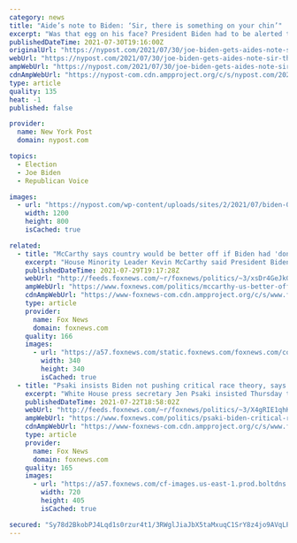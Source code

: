 ```yaml
---
category: news
title: "Aide’s note to Biden: ‘Sir, there is something on your chin’"
excerpt: "Was that egg on his face? President Biden had to be alerted to remove a speck of something from his chin during a virtual event being livestreamed from the White House on Friday. The meeting to"
publishedDateTime: 2021-07-30T19:16:00Z
originalUrl: "https://nypost.com/2021/07/30/joe-biden-gets-aides-note-sir-there-is-something-on-your-chin/"
webUrl: "https://nypost.com/2021/07/30/joe-biden-gets-aides-note-sir-there-is-something-on-your-chin/"
ampWebUrl: "https://nypost.com/2021/07/30/joe-biden-gets-aides-note-sir-there-is-something-on-your-chin/amp/"
cdnAmpWebUrl: "https://nypost-com.cdn.ampproject.org/c/s/nypost.com/2021/07/30/joe-biden-gets-aides-note-sir-there-is-something-on-your-chin/amp/"
type: article
quality: 135
heat: -1
published: false

provider:
  name: New York Post
  domain: nypost.com

topics:
  - Election
  - Joe Biden
  - Republican Voice

images:
  - url: "https://nypost.com/wp-content/uploads/sites/2/2021/07/biden-0.jpg?quality=90&strip=all&w=1200"
    width: 1200
    height: 800
    isCached: true

related:
  - title: "McCarthy says country would be better off if Biden had 'done nothing' since taking office"
    excerpt: "House Minority Leader Kevin McCarthy said President Biden's policies have put the \"country in crisis\" and Americans would be better off if Biden had done absolutely \"nothing\" since taking office. "
    publishedDateTime: 2021-07-29T19:17:28Z
    webUrl: "http://feeds.foxnews.com/~r/foxnews/politics/~3/xsDr4GeJkGw/mccarthy-us-better-off-biden-done-nothing-office"
    ampWebUrl: "https://www.foxnews.com/politics/mccarthy-us-better-off-biden-done-nothing-office.amp"
    cdnAmpWebUrl: "https://www-foxnews-com.cdn.ampproject.org/c/s/www.foxnews.com/politics/mccarthy-us-better-off-biden-done-nothing-office.amp"
    type: article
    provider:
      name: Fox News
      domain: foxnews.com
    quality: 166
    images:
      - url: "https://a57.foxnews.com/static.foxnews.com/foxnews.com/content/uploads/2021/04/340/340/Marisa-Schultz.jpg?ve=1&tl=1"
        width: 340
        height: 340
        isCached: true
  - title: "Psaki insists Biden not pushing critical race theory, says curriculum left to local schools"
    excerpt: "White House press secretary Jen Psaki insisted Thursday that the Biden administration is not pushing critical race theory in schools after it promoted a radical activist group’s handbook in its official reopening guidance, which she said was in \"error.\""
    publishedDateTime: 2021-07-22T18:58:02Z
    webUrl: "http://feeds.foxnews.com/~r/foxnews/politics/~3/X4gRIE1qhK4/psaki-biden-critical-race-theory-curriculum-local-schools"
    ampWebUrl: "https://www.foxnews.com/politics/psaki-biden-critical-race-theory-curriculum-local-schools.amp"
    cdnAmpWebUrl: "https://www-foxnews-com.cdn.ampproject.org/c/s/www.foxnews.com/politics/psaki-biden-critical-race-theory-curriculum-local-schools.amp"
    type: article
    provider:
      name: Fox News
      domain: foxnews.com
    quality: 165
    images:
      - url: "https://a57.foxnews.com/cf-images.us-east-1.prod.boltdns.net/v1/static/694940094001/99373ae6-ea57-4fd2-a674-4e4db41aa345/cecf2f3a-1d7a-4aed-bd32-64d84797edad/1280x720/match/720/405/image.jpg?ve=1&tl=1"
        width: 720
        height: 405
        isCached: true

secured: "Sy78d2BkobPJ4Lqd1s0rzur4t1/3RWglJiaJbX5taMxuqC1SrY8z4jo9AVqLPWIX01TycTJQoC30zCcidishSdWIXm1HGNfkXrcAJeoNoe/uz/vQUpiRPiBNNVL6XgcB7DTvrMPBbecifi5v7APNpAlywhKqRVstSYqoQ4rzGNRu+O7PdhYuX1UdG2YSvGbffYkx10Rvx7+pRkLUpdkzD9ju16MNm3oPiwn62/6RwLO5AV7yCQN/uxiToKSe31n3wsIcFP22N30MpJ6qwYTK/RSQdSqoUcOiYFMpitacOEc8X7h1f5mAYFMxaV9MxPyNoh5w3schbeBUnVl35h3YfKA9ZOJCr7iUatEt/sJ7mV4=;TG+RMi4ad+7xbX0bN1ncLQ=="
---
```


